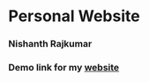 # Personal Website
<h3>Nishanth Rajkumar</h3>
<h3>Demo link for my <a href="https://nishanthr.tech/">website</a></h3>
